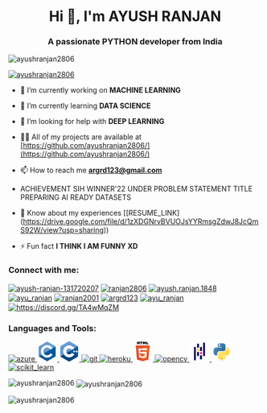 <h1 align="center">Hi 👋, I'm AYUSH RANJAN</h1>
<h3 align="center">A passionate PYTHON developer from India</h3>

<p align="left"> <img src="https://komarev.com/ghpvc/?username=ayushranjan2806&label=Profile%20views&color=0e75b6&style=flat" alt="ayushranjan2806" /> </p>

<p align="left"> <a href="https://github.com/ryo-ma/github-profile-trophy"><img src="https://github-profile-trophy.vercel.app/?username=ayushranjan2806" alt="ayushranjan2806" /></a> </p>

- 🔭 I’m currently working on **MACHINE LEARNING**

- 🌱 I’m currently learning **DATA SCIENCE**

- 🤝 I’m looking for help with **DEEP LEARNING**

- 👨‍💻 All of my projects are available at [https://github.com/ayushranjan2806/](https://github.com/ayushranjan2806/)

- 📫 How to reach me **argrd123@gmail.com**

-   ACHIEVEMENT SIH WINNER'22 UNDER PROBLEM STATEMENT TITLE PREPARING AI READY DATASETS

- 📄 Know about my experiences [[RESUME_LINK] (https://drive.google.com/file/d/1zXDGNrvBVUOJsYYRmsgZdwJ8JcQmS92W/view?usp=sharing))

- ⚡ Fun fact **I THINK I AM FUNNY XD**

<h3 align="left">Connect with me:</h3>
<p align="left">
<a href="https://linkedin.com/in/ayush-ranjan-131720207" target="blank"><img align="center" src="https://raw.githubusercontent.com/rahuldkjain/github-profile-readme-generator/master/src/images/icons/Social/linked-in-alt.svg" alt="ayush-ranjan-131720207" height="30" width="40" /></a>
<a href="https://kaggle.com/ranjan2806" target="blank"><img align="center" src="https://raw.githubusercontent.com/rahuldkjain/github-profile-readme-generator/master/src/images/icons/Social/kaggle.svg" alt="ranjan2806" height="30" width="40" /></a>
<a href="https://fb.com/ayush.ranjan.1848" target="blank"><img align="center" src="https://raw.githubusercontent.com/rahuldkjain/github-profile-readme-generator/master/src/images/icons/Social/facebook.svg" alt="ayush.ranjan.1848" height="30" width="40" /></a>
<a href="https://instagram.com/ayu_ranjan" target="blank"><img align="center" src="https://raw.githubusercontent.com/rahuldkjain/github-profile-readme-generator/master/src/images/icons/Social/instagram.svg" alt="ayu_ranjan" height="30" width="40" /></a>
<a href="https://www.codechef.com/users/ranjan2001" target="blank"><img align="center" src="https://cdn.jsdelivr.net/npm/simple-icons@3.1.0/icons/codechef.svg" alt="ranjan2001" height="30" width="40" /></a>
<a href="https://www.hackerrank.com/argrd123" target="blank"><img align="center" src="https://raw.githubusercontent.com/rahuldkjain/github-profile-readme-generator/master/src/images/icons/Social/hackerrank.svg" alt="argrd123" height="30" width="40" /></a>
<a href="https://www.leetcode.com/ayu_ranjan" target="blank"><img align="center" src="https://raw.githubusercontent.com/rahuldkjain/github-profile-readme-generator/master/src/images/icons/Social/leet-code.svg" alt="ayu_ranjan" height="30" width="40" /></a>
<a href="https://discord.gg/https://discord.gg/TA4wMqZM" target="blank"><img align="center" src="https://raw.githubusercontent.com/rahuldkjain/github-profile-readme-generator/master/src/images/icons/Social/discord.svg" alt="https://discord.gg/TA4wMqZM" height="30" width="40" /></a>
</p>

<h3 align="left">Languages and Tools:</h3>
<p align="left"> <a href="https://azure.microsoft.com/en-in/" target="_blank" rel="noreferrer"> <img src="https://www.vectorlogo.zone/logos/microsoft_azure/microsoft_azure-icon.svg" alt="azure" width="40" height="40"/> </a> <a href="https://www.cprogramming.com/" target="_blank" rel="noreferrer"> <img src="https://raw.githubusercontent.com/devicons/devicon/master/icons/c/c-original.svg" alt="c" width="40" height="40"/> </a> <a href="https://www.w3schools.com/cpp/" target="_blank" rel="noreferrer"> <img src="https://raw.githubusercontent.com/devicons/devicon/master/icons/cplusplus/cplusplus-original.svg" alt="cplusplus" width="40" height="40"/> </a> <a href="https://git-scm.com/" target="_blank" rel="noreferrer"> <img src="https://www.vectorlogo.zone/logos/git-scm/git-scm-icon.svg" alt="git" width="40" height="40"/> </a> <a href="https://heroku.com" target="_blank" rel="noreferrer"> <img src="https://www.vectorlogo.zone/logos/heroku/heroku-icon.svg" alt="heroku" width="40" height="40"/> </a> <a href="https://www.w3.org/html/" target="_blank" rel="noreferrer"> <img src="https://raw.githubusercontent.com/devicons/devicon/master/icons/html5/html5-original-wordmark.svg" alt="html5" width="40" height="40"/> </a> <a href="https://opencv.org/" target="_blank" rel="noreferrer"> <img src="https://www.vectorlogo.zone/logos/opencv/opencv-icon.svg" alt="opencv" width="40" height="40"/> </a> <a href="https://pandas.pydata.org/" target="_blank" rel="noreferrer"> <img src="https://raw.githubusercontent.com/devicons/devicon/2ae2a900d2f041da66e950e4d48052658d850630/icons/pandas/pandas-original.svg" alt="pandas" width="40" height="40"/> </a> <a href="https://www.python.org" target="_blank" rel="noreferrer"> <img src="https://raw.githubusercontent.com/devicons/devicon/master/icons/python/python-original.svg" alt="python" width="40" height="40"/> </a> <a href="https://scikit-learn.org/" target="_blank" rel="noreferrer"> <img src="https://upload.wikimedia.org/wikipedia/commons/0/05/Scikit_learn_logo_small.svg" alt="scikit_learn" width="40" height="40"/> </a> </p>

<p><img align="left" src="https://github-readme-stats.vercel.app/api/top-langs?username=ayushranjan2806&show_icons=true&locale=en&layout=compact" alt="ayushranjan2806" /></p>

<p>&nbsp;<img align="center" src="https://github-readme-stats.vercel.app/api?username=ayushranjan2806&show_icons=true&locale=en" alt="ayushranjan2806" /></p>

<p><img align="center" src="https://github-readme-streak-stats.herokuapp.com/?user=ayushranjan2806&" alt="ayushranjan2806" /></p>
